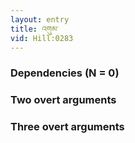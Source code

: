 ```yaml
---
layout: entry
title: འགུམ་
vid: Hill:0283
---
```

### Dependencies (N = 0)


### Two overt arguments


### Three overt arguments
